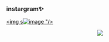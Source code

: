 ### instargram✨ 
<a href="QR "><img s![image](https://github.com/chldudms/chldudms/assets/147842532/8cd686ed-d2cd-409b-bb3a-e2b43815d977)
"/></a>
<div align="center">
<div align="center">
  <img src=  />
  
</div>
</div>
<!--
**chldudms/chldudms** is a ✨ _special_ ✨ repository because its `README.md` (this file) appears on your GitHub profile.

Here are some ideas to get you started:

- 🔭 I’m currently working on ...
- 🌱 I’m currently learning ...
- 👯 I’m looking to collaborate on ...
- 🤔 I’m looking for help with ...
- 💬 Ask me about ...
- 📫 How to reach me: ...
- 😄 Pronouns: ...
- ⚡ Fun fact: ...
-->
